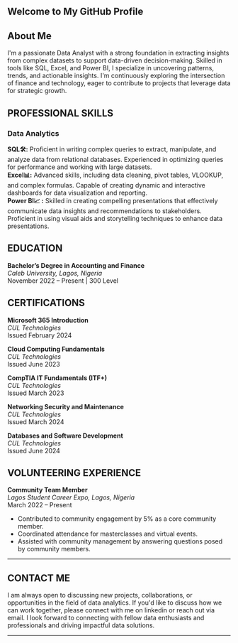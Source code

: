 ## Welcome to My GitHub Profile

## About Me

I'm a passionate Data Analyst with a strong foundation in extracting insights from complex datasets to support data-driven decision-making. Skilled in tools like SQL, Excel, and Power BI, I specialize in uncovering patterns, trends, and actionable insights. I'm continuously exploring the intersection of finance and technology, eager to contribute to projects that leverage data for strategic growth.

## PROFESSIONAL SKILLS

### Data Analytics  
**SQL🛠️:** Proficient in writing complex queries to extract, manipulate, and analyze data from relational databases. Experienced in optimizing queries for performance and working with large datasets.  
**Excel📊:** Advanced skills, including data cleaning, pivot tables, VLOOKUP, and complex formulas. Capable of creating dynamic and interactive dashboards for data visualization and reporting.  
**Power BI📈 :** Skilled in creating compelling presentations that effectively communicate data insights and recommendations to stakeholders. Proficient in using visual aids and storytelling techniques to enhance data presentations.

## EDUCATION  
**Bachelor’s Degree in Accounting and Finance**  
*Caleb University, Lagos, Nigeria*  
November 2022 – Present | 300 Level  

## CERTIFICATIONS  
**Microsoft 365 Introduction**  
*CUL Technologies*  
Issued February 2024  

**Cloud Computing Fundamentals**  
*CUL Technologies*  
Issued June 2023  

**CompTIA IT Fundamentals (ITF+)**  
*CUL Technologies*  
Issued March 2023  

**Networking Security and Maintenance**  
*CUL Technologies*  
Issued March 2024  

**Databases and Software Development**  
*CUL Technologies*  
Issued June 2024  

## VOLUNTEERING EXPERIENCE  
**Community Team Member**  
*Lagos Student Career Expo, Lagos, Nigeria*  
March 2022 – Present  
- Contributed to community engagement by 5% as a core community member.
- Coordinated attendance for masterclasses and virtual events.
- Assisted with community management by answering questions posed by community members.

---

## CONTACT ME  
I am always open to discussing new projects, collaborations, or opportunities in the field of data analytics. If you'd like to discuss how we can work together, please connect with me on linkedin or reach out via email. I look forward to connecting with fellow data enthusiasts and professionals and driving impactful data solutions. 

---

<!---
StellaAzum8/StellaAzum8 is a ✨ special ✨ repository because its `README.md` (this file) appears on your GitHub profile.
You can click the Preview link to take a look at your changes.
--->


<!---
StellaAzum8/StellaAzum8 is a ✨ special ✨ repository because its `README.md` (this file) appears on your GitHub profile.
You can click the Preview link to take a look at your changes.
--->
